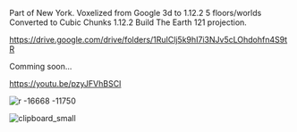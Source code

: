 Part of New York.
Voxelized from Google 3d to 1.12.2 5 floors/worlds
Converted to Cubic Chunks 1.12.2
Build The Earth 121 projection.

https://drive.google.com/drive/folders/1RuIClj5k9hI7i3NJv5cLOhdohfn4S9tR

Comming soon...

https://youtu.be/pzyJFVhBSCI

![r -16668 -11750](https://user-images.githubusercontent.com/66055060/96845801-61c2e080-1451-11eb-9725-9a2fdb8368a8.png)

![clipboard_small](https://user-images.githubusercontent.com/66055060/96845905-83bc6300-1451-11eb-9c92-380b5128c985.jpg)

